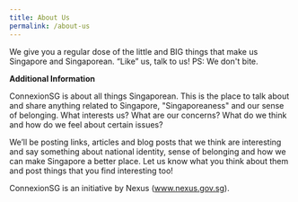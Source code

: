 ```yaml
---
title: About Us
permalink: /about-us
---
```

We give you a regular dose of the little and BIG things that make us Singapore and Singaporean. “Like” us, talk to us! PS: We don't bite.

**Additional Information**

ConnexionSG is about all things Singaporean. This is the place to talk about and share anything related to Singapore, "Singaporeaness" and our sense of belonging. What interests us? What are our concerns? What do we think and how do we feel about certain issues?

We’ll be posting links, articles and blog posts that we think are interesting and say something about national identity, sense of belonging and how we can make Singapore a better place. Let us know what you think about them and post things that you find interesting too!

ConnexionSG is an initiative by Nexus (www.nexus.gov.sg).